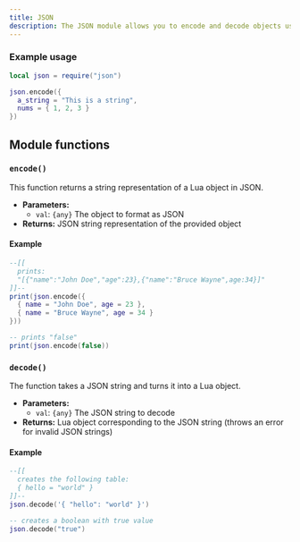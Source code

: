 ```yaml
---
title: JSON
description: The JSON module allows you to encode and decode objects using JavaScript Object Notation.
---
```


### Example usage

```lua
local json = require("json")

json.encode({
  a_string = "This is a string",
  nums = { 1, 2, 3 }
})
```

## Module functions

### `encode()`

This function returns a string representation of a Lua object in JSON.

- **Parameters:**
  - `val`: `{any}` The object to format as JSON
- **Returns:** JSON string representation of the provided object

#### Example

```lua
--[[
  prints:
  "[{"name":"John Doe","age":23},{"name":"Bruce Wayne",age:34}]"
]]--
print(json.encode({
  { name = "John Doe", age = 23 },
  { name = "Bruce Wayne", age = 34 }
}))

-- prints "false"
print(json.encode(false))
```

### `decode()`

The function takes a JSON string and turns it into a Lua object.

- **Parameters:**
  - `val`: `{any}` The JSON string to decode
- **Returns:** Lua object corresponding to the JSON string (throws an error for invalid JSON strings)

#### Example

```lua
--[[
  creates the following table:
  { hello = "world" }
]]--
json.decode('{ "hello": "world" }')

-- creates a boolean with true value
json.decode("true")
```

